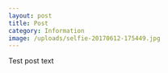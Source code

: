 ```yaml
---
layout: post
title: Post
category: Information
image: /uploads/selfie-20170612-175449.jpg
---
```



Test post text